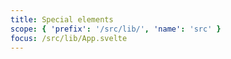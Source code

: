 ```yaml
---
title: Special elements
scope: { 'prefix': '/src/lib/', 'name': 'src' }
focus: /src/lib/App.svelte
---
```

